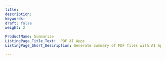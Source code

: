 ```yaml
---
title: 
description: 
keywords: 
draft: false
weight: 2

ProductName: Summarize
ListingPage_Title_Text:  PDF AI Apps
ListingPage_Short_Description: Generate Summary of PDF files with AI Apps for FREE.

---
```



